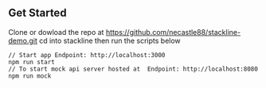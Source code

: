 ## Get Started
Clone or dowload the repo at https://github.com/necastle88/stackline-demo.git
cd into stackline
then run the scripts below
```
// Start app Endpoint: http://localhost:3000
npm run start
// To start mock api server hosted at  Endpoint: http://localhost:8080
npm run mock
```
